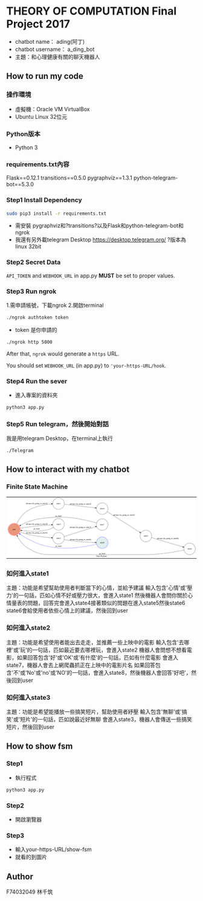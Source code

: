# THEORY OF COMPUTATION Final Project 2017

* chatbot name：     ading(阿丁)
* chatbot username： a_ding_bot
* 主題：和心理健康有關的聊天機器人

## How to run my code

### 操作環境
* 虛擬機：Oracle VM VirtualBox
* Ubuntu Linux 32位元

### Python版本
* Python 3

### requirements.txt內容
Flask==0.12.1
transitions==0.5.0
pygraphviz==1.3.1
python-telegram-bot==5.3.0

### Step1 Install Dependency
```sh
sudo pip3 install -r requirements.txt
```
* 需安裝 pygraphviz和?transitions?以及Flask和python-telegram-bot和ngrok
* 我還有另外載telegram Desktop https://desktop.telegram.org/ ?版本為linux 32bit

### Step2 Secret Data

`API_TOKEN` and `WEBHOOK_URL` in app.py **MUST** be set to proper values.

### Step3 Run ngrok
1.需申請帳號，下載ngrok
2.開啟terminal

```sh
./ngrok authtoken token
```
* token 是你申請的

```sh
./ngrok http 5000
```

After that, `ngrok` would generate a `https` URL.

You should set `WEBHOOK_URL` (in app.py) to `'your-https-URL/hook`.

### Step4 Run the sever
* 進入專案的資料夾
```sh
python3 app.py
```
### Step5 Run telegram，然後開始對話
我是用telegram Desktop，在terminal上執行
```sh
./Telegram
```
## How to interact with my chatbot

### Finite State Machine
![fsm](./img/show-fsm.png)

### 如何進入state1
主題：功能是希望幫助使用者判斷當下的心情，並給予建議
輸入包含'心情'或'壓力'的一句話，匹如心情不好或壓力很大，會進入state1
然後機器人會問你關於心情量表的問題，回答完會進入state4接著類似的問題在進入state5然後state6
state6會給使用者依些心情上的建議，然後回到user

### 如何進入state2
主題：功能是希望使用者能出去走走，並推薦一些上映中的電影
輸入包含'去哪裡'或'玩'的一句話，匹如最近要去哪裡玩，會進入state2
機器人會問想不想看電影，如果回答包含'好'或'OK'或'有什麼'的一句話，匹如有什麼電影
會進入state7，機器人會去上網爬蟲抓正在上映中的電影片名
如果回答包含'不'或'No'或'no'或'NO'的一句話，會進入state8，然後機器人會回答'好吧'，然後回到user

### 如何進入state3
主題：功能是希望能播放一些搞笑短片，幫助使用者紓壓
輸入包含'無聊'或'搞笑'或'短片'的一句話，匹如說最近好無聊
會進入state3，機器人會傳送一些搞笑短片，然後回到user

## How to show fsm
### Step1
* 執行程式
```sh
python3 app.py
```
### Step2
* 開啟瀏覽器
### Step3
* 輸入your-https-URL/show-fsm
* 就看的到圖片
## Author
F74032049 林千筑 
